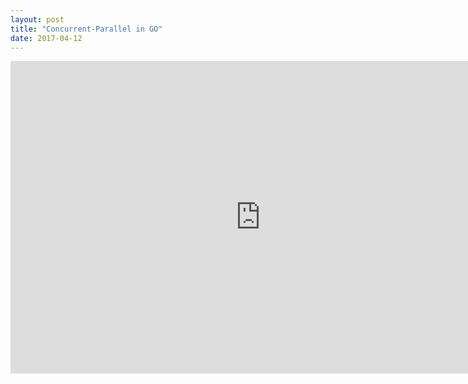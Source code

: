 ```yaml
---
layout: post
title: "Concurrent-Parallel in GO"
date: 2017-04-12
---
```

<iframe src="https://talks.golang.org/2012/waza.slide" width="800" height="500" scrolling="no" frameborder="0" webkitallowfullscreen mozallowfullscreen allowfullscreen></iframe>
